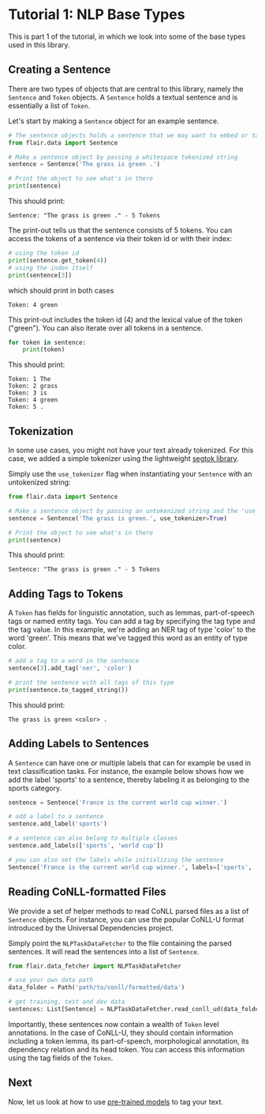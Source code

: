 # Tutorial 1: NLP Base Types

This is part 1 of the tutorial, in which we look into some of the base types used in this library.

## Creating a Sentence

There are two types of objects that are central to this library, namely the `Sentence` and `Token` objects. A
`Sentence` holds a textual sentence and is essentially a list of `Token`.

Let's start by making a `Sentence` object for an example sentence.

```python
# The sentence objects holds a sentence that we may want to embed or tag
from flair.data import Sentence

# Make a sentence object by passing a whitespace tokenized string
sentence = Sentence('The grass is green .')

# Print the object to see what's in there
print(sentence)
```

This should print:

```console
Sentence: "The grass is green ." - 5 Tokens
```

The print-out tells us that the sentence consists of 5 tokens.
You can access the tokens of a sentence via their token id or with their index:

```python
# using the token id
print(sentence.get_token(4))
# using the index itself
print(sentence[3])
```

which should print in both cases

```console
Token: 4 green
```

This print-out includes the token id (4) and the lexical value of the token ("green"). You can also iterate over all
tokens in a sentence.

```python
for token in sentence:
    print(token)
```

This should print:

```console
Token: 1 The
Token: 2 grass
Token: 3 is
Token: 4 green
Token: 5 .
```

## Tokenization

In some use cases, you might not have your text already tokenized. For this case, we added a simple tokenizer using the
lightweight [segtok library](https://pypi.org/project/segtok/).

Simply use the `use_tokenizer` flag when instantiating your `Sentence` with an untokenized string:

```python
from flair.data import Sentence

# Make a sentence object by passing an untokenized string and the 'use_tokenizer' flag
sentence = Sentence('The grass is green.', use_tokenizer=True)

# Print the object to see what's in there
print(sentence)
```

This should print:

```console
Sentence: "The grass is green ." - 5 Tokens
```

## Adding Tags to Tokens

A `Token` has fields for linguistic annotation, such as lemmas, part-of-speech tags or named entity tags. You can
add a tag by specifying the tag type and the tag value. In this example, we're adding an NER tag of type 'color' to
the word 'green'. This means that we've tagged this word as an entity of type color.

```python
# add a tag to a word in the sentence
sentence[3].add_tag('ner', 'color')

# print the sentence with all tags of this type
print(sentence.to_tagged_string())
```

This should print:

```console
The grass is green <color> .
```

## Adding Labels to Sentences

A `Sentence` can have one or multiple labels that can for example be used in text classification tasks.
For instance, the example below shows how we add the label 'sports' to a sentence, thereby labeling it
as belonging to the sports category.

```python
sentence = Sentence('France is the current world cup winner.')

# add a label to a sentence
sentence.add_label('sports')

# a sentence can also belong to multiple classes
sentence.add_labels(['sports', 'world cup'])

# you can also set the labels while initializing the sentence
Sentence('France is the current world cup winner.', labels=['sports', 'world cup'])
```


## Reading CoNLL-formatted Files

We provide a set of helper methods to read CoNLL parsed files as a list of `Sentence` objects. For instance, you can
use the popular CoNLL-U format introduced by the Universal Dependencies project.

Simply point the `NLPTaskDataFetcher` to the file containing the parsed sentences. It will read the sentences into a
list of `Sentence`.

```python
from flair.data_fetcher import NLPTaskDataFetcher

# use your own data path
data_folder = Path('path/to/conll/formatted/data')

# get training, test and dev data
sentences: List[Sentence] = NLPTaskDataFetcher.read_conll_ud(data_folder)
```

Importantly, these sentences now contain a wealth of `Token` level annotations.
In the case of CoNLL-U, they should contain information including a token lemma, its part-of-speech, morphological
annotation, its dependency relation and its head token.
You can access this information using the tag fields of the `Token`.

## Next

Now, let us look at how to use [pre-trained models](/resources/docs/TUTORIAL_2_TAGGING.md) to tag your text.
